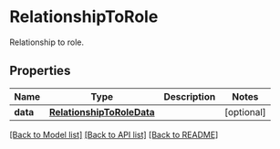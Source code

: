 # RelationshipToRole

Relationship to role.

## Properties

| Name     | Type                                                    | Description | Notes      |
| -------- | ------------------------------------------------------- | ----------- | ---------- |
| **data** | [**RelationshipToRoleData**](RelationshipToRoleData.md) |             | [optional] |

[[Back to Model list]](README.md#documentation-for-models) [[Back to API list]](README.md#documentation-for-api-endpoints) [[Back to README]](README.md)
